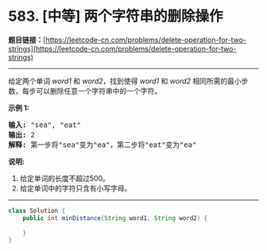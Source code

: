 # 583. [中等] 两个字符串的删除操作

**题目链接：**[https://leetcode-cn.com/problems/delete-operation-for-two-strings](https://leetcode-cn.com/problems/delete-operation-for-two-strings)

---

<div class="content__1Y2H">
 <div class="notranslate">
  <p>给定两个单词&nbsp;<em>word1&nbsp;</em>和&nbsp;<em>word2</em>，找到使得&nbsp;<em>word1&nbsp;</em>和&nbsp;<em>word2&nbsp;</em>相同所需的最小步数，每步可以删除任意一个字符串中的一个字符。</p> 
  <p><strong>示例 1:</strong></p> 
  <pre class="language-text"><strong>输入:</strong> "sea", "eat"
<strong>输出:</strong> 2
<strong>解释:</strong> 第一步将"sea"变为"ea"，第二步将"eat"变为"ea"
</pre> 
  <p><strong>说明:</strong></p> 
  <ol> 
   <li>给定单词的长度不超过500。</li> 
   <li>给定单词中的字符只含有小写字母。</li> 
  </ol> 
 </div>
</div>

---

```java
class Solution {
    public int minDistance(String word1, String word2) {
        
    }
}
```